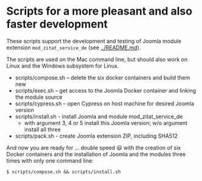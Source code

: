 # Scripts for a more pleasant and also faster development

These scripts support the development and testing of Joomla module extension `mod_zitat_service_de` (see [../README.md](../README.md)).

The scripts are used on the Mac command line, but should also work on Linux and the Windows subsystem for Linux.

* scripts/compose.sh – delete the six docker containers and build them new
* scripts/exec.sh – get access to the Joomla Docker container and linking the module source
* scripts/cypress.sh – open Cypress on host machine for desired Joomla version
* scripts/install.sh - install Joomla and module mod_zitat_service_de
  * with argument 3, 4 or 5 install this Joomla version; w/o argument install all three
* scripts/pack.sh - create Joomla extension ZIP, including SHA512

And now you are ready for ... double speed :smiley: with the creation of six Docker containers and the installation of Joomla and the modules three times with only one command line:
```
$ scripts/compose.sh && scripts/install.sh
```

